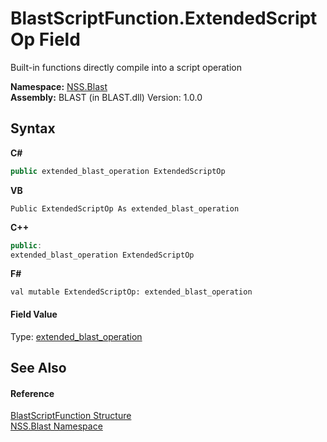 # BlastScriptFunction.ExtendedScriptOp Field
 

Built-in functions directly compile into a script operation

**Namespace:**&nbsp;<a href="88b55311-4a89-0894-e27a-e157e443c7f7">NSS.Blast</a><br />**Assembly:**&nbsp;BLAST (in BLAST.dll) Version: 1.0.0

## Syntax

**C#**<br />
``` C#
public extended_blast_operation ExtendedScriptOp
```

**VB**<br />
``` VB
Public ExtendedScriptOp As extended_blast_operation
```

**C++**<br />
``` C++
public:
extended_blast_operation ExtendedScriptOp
```

**F#**<br />
``` F#
val mutable ExtendedScriptOp: extended_blast_operation
```


#### Field Value
Type: <a href="b2678389-6f1b-6b04-ed6f-6ec5f2b602d7">extended_blast_operation</a>

## See Also


#### Reference
<a href="4c6d14f4-14ae-a622-3763-13b615f5d263">BlastScriptFunction Structure</a><br /><a href="88b55311-4a89-0894-e27a-e157e443c7f7">NSS.Blast Namespace</a><br />